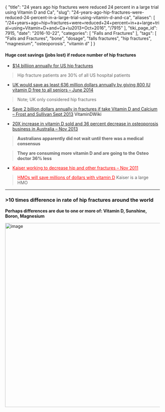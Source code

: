 {
    "title": "24 years ago hip fractures were reduced 24 percent in a large trial using Vitamin D and Ca",
    "slug": "24-years-ago-hip-fractures-were-reduced-24-percent-in-a-large-trial-using-vitamin-d-and-ca",
    "aliases": [
        "/24+years+ago+hip+fractures+were+reduced+24+percent+in+a+large+trial+using+Vitamin+D+and+Ca+\u2013+Oct+2016",
        "/7915"
    ],
    "tiki_page_id": 7915,
    "date": "2016-10-22",
    "categories": [
        "Falls and Fractures"
    ],
    "tags": [
        "Falls and Fractures",
        "bone",
        "dosage",
        "falls fractures",
        "hip fractures",
        "magnesium",
        "osteoporosis",
        "vitamin d"
    ]
}


#### Huge cost savings (jobs lost) if reduce number of hip fractures

* [$14 billiion annually for US hip fractures](http://www.uptodate.com/contents/hip-fractures-in-adults)

> Hip fracture patients are 30% of all US hospital patients

* [UK would save as least 636 million dollars annually by giving 800 IU vitamin D free to all seniors – June 2014](/posts/uk-would-save-as-least-636-million-dollars-annually-by-giving-800-iu-vitamin-d-free-to-all-seniors)  

> Note; UK only considered hip fractures

* [Save 2 billion dollars annually in fractures if take Vitamin D and Calcium – Frost and Sullivan Sept 2013](/posts/save-2-billion-dollars-annually-in-fractures-if-take-vitamin-d-and-calcium-frost-and-sullivan) VitaminDWiki

* [20X increase in vitamin D sold and 36 percent decrease in osteoporosis business in Australia – Nov 2013](/posts/20x-increase-in-vitamin-d-sold-and-36-percent-decrease-in-osteoporosis-business-in-australia)

>  **Australians apparently did not wait until there was a medical consensus** 

>  **They are consuming more vitamin D and are going to the Osteo doctor 36% less** 

* <a href="/posts/kaiser-working-to-decrease-hip-and-other-fractures" style="color: red; text-decoration: underline;" title="This post/category does not exist yet: Kaiser working to decrease hip and other fractures – Nov 2011">Kaiser working to decrease hip and other fractures – Nov 2011</a>

> <a href="/posts/hmos-will-save-millions-of-dollars-with-vitamin-d" style="color: red; text-decoration: underline;" title="This link has an unknown page_id: 629">HMOs will save millions of dollars with vitamin D</a> Kaiser is a large HMO

---

### >10 times difference in rate of hip fractures around the world

 **Perhaps differences are due to one or more of: Vitamin D, Sunshine, Boron, Magnesium** 

<img src="https://d378j1rmrlek7x.cloudfront.net/attachments/jpeg/hip-fracture-rate-worldwide.jpg" alt="image" width="600">
